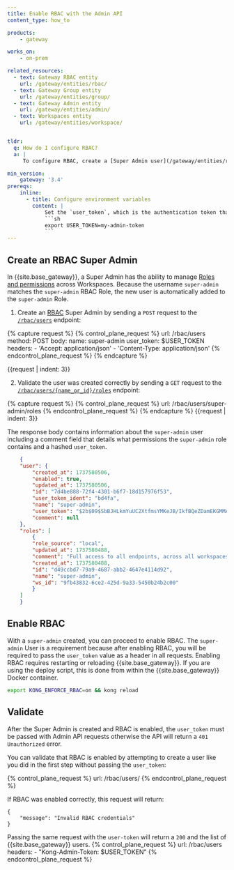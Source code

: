 ```yaml
---
title: Enable RBAC with the Admin API
content_type: how_to

products:
    - gateway

works_on:
    - on-prem

related_resources:
  - text: Gateway RBAC entity
    url: /gateway/entities/rbac/
  - text: Gateway Group entity
    url: /gateway/entities/group/
  - text: Gateway Admin entity
    url: /gateway/entities/admin/
  - text: Workspaces entity
    url: /gateway/entities/workspace/


tldr: 
  q: How do I configure RBAC?
  a: |
     To configure RBAC, create a [Super Admin user](/gateway/entities/rbac/#default-kong-gateway-roles) using the [`/rbac/users` endpoint](/api/gateway/admin-ee/3.9/#/operations/post-rbac-users), then enable RBAC on {{site.base_gateway}} by setting the `enable_rbac` setting to `on` in `kong.conf`.

min_version:
    gateway: '3.4'
prereqs:
    inline:
      - title: Configure environment variables
        content: |
            Set the `user_token`, which is the authentication token that's presented to the Admin API. For example: 
            ```sh
            export USER_TOKEN=my-admin-token
            ```
---
```



## Create an RBAC Super Admin

In {{site.base_gateway}}, a Super Admin has the ability to manage [Roles and permissions](/gateway/entities/rbac/#what-is-rbac) across Workspaces. Because the username `super-admin` matches the `super-admin` RBAC Role, the new user is automatically added to the `super-admin` Role. 

1. Create an [RBAC](/gateway/entities/rbac/) Super Admin by sending a `POST` request to the [`/rbac/users`](/api/gateway/admin-ee/3.9/#/operations/post-rbac-users) endpoint:
<!-- vale off -->
{% capture request %}
{% control_plane_request %}
  url: /rbac/users
  method: POST
  body:
      name: super-admin
      user_token: $USER_TOKEN
  headers:
      - 'Accept: application/json'
      - 'Content-Type: application/json'
{% endcontrol_plane_request %}
{% endcapture %}

{{request | indent: 3}}
<!-- vale on -->
    

2. Validate the user was created correctly by sending a `GET` request to the [`/rbac/users/{name_or_id}/roles`](/api/gateway/admin-ee/3.9/#/operations/get-rbac-users-name_or_id-roles) endpoint:  

{% capture request %}
{% control_plane_request %}
  url: /rbac/users/super-admin/roles
{% endcontrol_plane_request %}
{% endcapture %}
{{request | indent: 3}}

The response body contains information about the `super-admin` user including a comment field that details what permissions the `super-admin` role contains and a hashed `user_token`. 

```json
    {
    "user": {
        "created_at": 1737580506,
        "enabled": true,
        "updated_at": 1737580506,
        "id": "7d4be888-72f4-4301-b6f7-18d157976f53",
        "user_token_ident": "bd4fa",
        "name": "super-admin",
        "user_token": "$2b$09$SbBJHLkmYuUC2XtfmsYMKeJB/IkfBQeZDamEKGMMAbDtHcg8QlyQC",
        "comment": null
    },
    "roles": [
        {
        "role_source": "local",
        "updated_at": 1737580488,
        "comment": "Full access to all endpoints, across all workspaces",
        "created_at": 1737580488,
        "id": "d49ccbd7-79a9-4687-abb2-4647e4114d92",
        "name": "super-admin",
        "ws_id": "9fb43832-6ce2-425d-9a33-5450b24b2c00"
        }
    ]
    }
```

## Enable RBAC

With a `super-admin` created, you can proceed to enable RBAC. The `super-admin` User is a requirement because after enabling RBAC, you will be required to pass the `user_token` value as a header in all requests. Enabling RBAC requires restarting or reloading {{site.base_gateway}}. If you are using the deploy script, this is done from within the {{site.base_gateway}} Docker container. 

```sh
export KONG_ENFORCE_RBAC=on && kong reload
```

## Validate 

After the Super Admin is created and RBAC is enabled, the `user_token` must be passed with Admin API requests otherwise the API will return a `401 Unauthorized` error.

You can validate that RBAC is enabled by attempting to create a user like you did in the first step without passing the `user_token`:

<!-- vale off -->

{% control_plane_request %}
  url: /rbac/users/
{% endcontrol_plane_request %}

<!-- vale on -->

If RBAC was enabled correctly, this request will return: 
```
{
	"message": "Invalid RBAC credentials"
}
```

Passing the same request with the `user-token` will return a `200` and the list of {{site.base_gateway}} users.
{% control_plane_request %}
  url: /rbac/users
  headers:
    - "Kong-Admin-Token: $USER_TOKEN"
{% endcontrol_plane_request %}